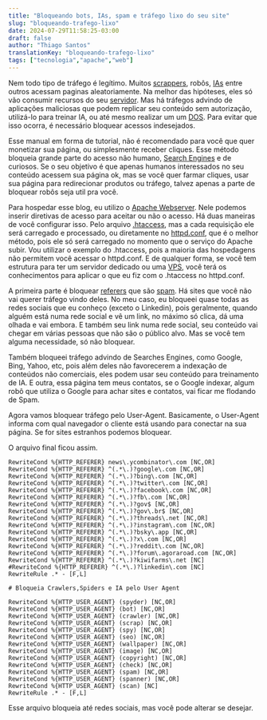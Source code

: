 ```yaml
---
title: "Bloqueando bots, IAs, spam e tráfego lixo do seu site"
slug: "bloqueando-trafego-lixo"
date: 2024-07-29T11:58:25-03:00
draft: false
author: "Thiago Santos"
translationKey: "bloqueando-trafego-lixo"
tags: ["tecnologia","apache","web"]
---
```




Nem todo tipo de tráfego é legítimo. Muitos [scrappers](https://wikipedia.org/wiki/Web_scraping), robôs, [IAs](https://pt.wikipedia.org/wiki/Intelig%C3%AAncia_artificial) entre outros acessam paginas aleatoriamente. Na melhor das hipóteses, eles só vão consumir recursos do seu [servidor](https://pt.wikipedia.org/wiki/Servidor). Mas há tráfegos advindo de aplicações maliciosas que podem replicar seu conteúdo sem autorização, utilizá-lo para treinar IA, ou até mesmo realizar um um [DOS](https://pt.wikipedia.org/wiki/Ataque_de_nega%C3%A7%C3%A3o_de_servi%C3%A7o). Para evitar que isso ocorra, é necessário bloquear acessos indesejados.

Esse manual em forma de tutorial, não é recomendado para você que quer monetizar sua página, ou simplesmente receber cliques. Esse método bloqueia grande parte do acesso não humano, [Search Engines](https://pt.wikipedia.org/wiki/Motor_de_busca) e de curiosos. Se o seu objetivo é que apenas humanos interessados no seu conteúdo acessem sua página ok, mas se você quer farmar cliques, usar sua página para redirecionar produtos ou tráfego, talvez apenas a parte de bloquear robôs seja util pra você.

Para hospedar esse blog, eu utilizo o [Apache Webserver](https://apache.org/). Nele podemos inserir diretivas de acesso para aceitar ou não o acesso. Há duas maneiras de você configurar isso. Pelo arquivo [.htaccess](https://httpd.apache.org/docs/2.4/howto/htaccess.html), mas a cada requisição ele será carregado e processado, ou diretamente no [httpd.conf](https://httpd.apache.org/docs/2.4/configuring.html), que é o melhor método, pois ele só será carregado no momento que o serviço do Apache subir. Vou utilizar o exemplo do .htaccess, pois a maioria das hospedagens não permitem você acessar o httpd.conf. E de qualquer forma, se você tem estrutura para ter um servidor dedicado ou uma [VPS](https://pt.wikipedia.org/wiki/Servidor_virtual_privado), você terá os conhecimentos para aplicar o que eu fiz com o .htaccess no httpd.conf.

A primeira parte é bloquear [referers](https://pt.wikipedia.org/wiki/HTTP_referer) que são [spam](https://pt.wikipedia.org/wiki/Spam). Há sites que você não vai querer tráfego vindo deles. No meu caso, eu bloqueei quase todas as redes sociais que eu conheço (exceto o Linkedin), pois geralmente, quando alguém está numa rede social e vê um link, no máximo só clica, dá uma olhada e vai embora. E também seu link numa rede social, seu conteúdo vai chegar em várias pessoas que não são o público alvo. Mas se você tem alguma necessidade, só não bloquear.

Também bloqueei tráfego advindo de Searches Engines, como Google, Bing, Yahoo, etc, pois além deles não favorecerem a indexação de conteúdos não comerciais, eles podem usar seu conteúdo para treinamento de IA. E outra, essa página tem meus contatos, se o Google indexar, algum robô que utiliza o Google para achar sites e contatos, vai ficar me flodando de Spam.

Agora vamos bloquear tráfego pelo User-Agent. Basicamente, o User-Agent informa com qual navegador o cliente está usando para conectar na sua página. Se for sites estranhos podemos bloquear.

O arquivo final ficou assim.




    RewriteCond %{HTTP_REFERER} news\.ycombinator\.com [NC,OR]
    RewriteCond %{HTTP_REFERER} ^(.*\.)?google\.com [NC,OR]
    RewriteCond %{HTTP_REFERER} ^(.*\.)?bing\.com [NC,OR]
    RewriteCond %{HTTP_REFERER} ^(.*\.)?twitter\.com [NC,OR]
    RewriteCond %{HTTP_REFERER} ^(.*\.)?facebook\.com [NC,OR]
    RewriteCond %{HTTP_REFERER} ^(.*\.)?fb\.com [NC,OR]
    RewriteCond %{HTTP_REFERER} ^(.*\.)?gov$ [NC,OR]
    RewriteCond %{HTTP_REFERER} ^(.*\.)?gov\.br$ [NC,OR]
    RewriteCond %{HTTP_REFERER} ^(.*\.)?threads\.net [NC,OR]
    RewriteCond %{HTTP_REFERER} ^(.*\.)?instagram\.com [NC,OR]
    RewriteCond %{HTTP_REFERER} ^(.*\.)?bsky\.app [NC,OR]
    RewriteCond %{HTTP_REFERER} ^(.*\.)?x\.com [NC,OR]
    RewriteCond %{HTTP_REFERER} ^(.*\.)?reddit\.com [NC,OR]
    RewriteCond %{HTTP_REFERER} ^(.*\.)?forum\.agoraroad.com [NC,OR]
    RewriteCond %{HTTP_REFERER} ^(.*\.)?kiwifarms\.net [NC]
    #RewriteCond %{HTTP_REFERER} ^(.*\.)?linkedin\.com [NC]
    RewriteRule .* - [F,L]

    # Bloqueia Crawlers,Spiders e IA pelo User Agent

    RewriteCond %{HTTP_USER_AGENT} (spyder) [NC,OR]
    RewriteCond %{HTTP_USER_AGENT} (bot) [NC,OR]
    RewriteCond %{HTTP_USER_AGENT} (crawler) [NC,OR]
    RewriteCond %{HTTP_USER_AGENT} (scrap) [NC,OR]
    RewriteCond %{HTTP_USER_AGENT} (spy) [NC,OR]
    RewriteCond %{HTTP_USER_AGENT} (seo) [NC,OR]
    RewriteCond %{HTTP_USER_AGENT} (wallpaper) [NC,OR]
    RewriteCond %{HTTP_USER_AGENT} (image) [NC,OR]
    RewriteCond %{HTTP_USER_AGENT} (copyright) [NC,OR]
    RewriteCond %{HTTP_USER_AGENT} (check) [NC,OR]
    RewriteCond %{HTTP_USER_AGENT} (spam) [NC,OR]
    RewriteCond %{HTTP_USER_AGENT} (spanner) [NC,OR]
    RewriteCond %{HTTP_USER_AGENT} (scan) [NC]
    RewriteRule .* - [F,L]






Esse arquivo bloqueia até redes sociais, mas você pode alterar se desejar.

